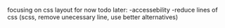 focusing on css layout for now
todo later:
-accessebility
-reduce lines of css (scss, remove unecessary line, use better alternatives)
